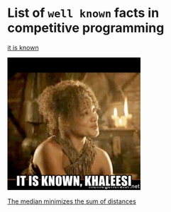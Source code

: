 # List of `well known` facts in competitive programming

[it is known](https://www.youtube.com/watch?v=foqUPiwMiOM)

![it is known, Khaleesi](itsknown.png)

[The median minimizes the sum of distances](https://math.stackexchange.com/questions/113270/the-median-minimizes-the-sum-of-absolute-deviations-the-ell-1-norm)
